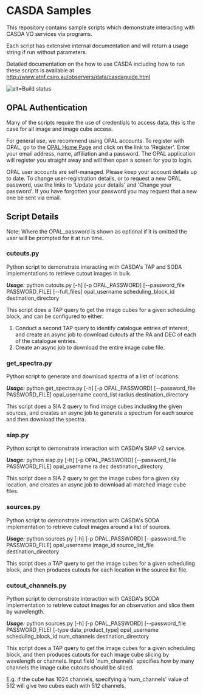 # CASDA Samples

This repository contains sample scripts which demonstrate interacting with CASDA VO services via programs.

Each script has extensive internal documentation and will return a usage string if run without parameters.

Detailed documentation on the how to use CASDA including how to run these scripts is available at
http://www.atnf.csiro.au/observers/data/casdaguide.html

![alt=Build status](https://img.shields.io/travis/csiro-rds/casda-samples.svg "Travis build status")

## OPAL Authentication

Many of the scripts require the use of credentials to access data, this is the case for all image and image cube access.

For general use, we recommend using OPAL accounts. To register with OPAL, go to the 
[OPAL Home Page](http://opal.atnf.csiro.au/) and click on the link to 'Register'. Enter your email address, name, 
affiliation and a password. The OPAL application will register you straight away and will then open a screen for you
to login.

OPAL user accounts are self-managed. Please keep your account details up to date. To change user-registration details, 
or to request a new OPAL password, use the links to 'Update your details' and 'Change your password'. If you have 
forgotten your password you may request that a new one be sent via email. 

## Script Details

Note: Where the OPAL_password is shown as optional if it is omitted the user will be prompted for it at run time.

### cutouts.py

Python script to demonstrate interacting with CASDA's TAP and SODA implementations to retrieve cutout images in bulk.

***Usage:*** python cutouts.py [-h] [-p OPAL_PASSWORD] [--password_file PASSWORD_FILE] [--full_files] opal_username scheduling_block_id destination_directory
                  
This script does a TAP query to get the image cubes for a given scheduling block, and can be configured to either:

1. Conduct a second TAP query to identify catalogue entries of interest, and create an async job to download cutouts 
at the RA and DEC of each of the catalogue entries.
2. Create an async job to download the entire image cube file.

### get_spectra.py

Python script to generate and download spectra of a list of locations. 

***Usage:*** python get_spectra.py [-h] [-p OPAL_PASSWORD] [--password_file PASSWORD_FILE] opal_username coord_list radius destination_directory

This script does a SIA 2 query to find image cubes including the given sources, and creates an async job to generate a spectrum for each source
and then download the spectra.


### siap.py

Python script to demonstrate interaction with CASDA's SIAP v2 service.

***Usage:*** python siap.py [-h] [-p OPAL_PASSWORD] [--password_file PASSWORD_FILE] opal_username ra dec destination_directory
               
This script does a SIA 2 query to get the image cubes for a given sky location, and creates an async job to download 
all matched image cube files.

### sources.py

Python script to demonstrate interaction with CASDA's SODA implementation to retrieve cutout images around a list of 
sources.

***Usage:*** python sources.py [-h] [-p OPAL_PASSWORD] [--password_file PASSWORD_FILE] opal_username image_id source_list_file destination_directory

This script does a TAP query to get the image cubes for a given scheduling block, and then produces cutouts for each
location in the source list file.

### cutout_channels.py

Python script to demonstrate interaction with CASDA's SODA implementation to retrieve cutout images for an observation and slice them by wavelength.

***Usage:*** python sources.py [-h] [-p OPAL_PASSWORD] [--password_file PASSWORD_FILE] [-type data_product_type] opal_username scheduling_block_id num_channels destination_directory

This script does a TAP query to get the image cubes for a given scheduling block, and then produces cutouts for each image cube slicing by wavelength or channels.
Input field 'num_channels' specifies how by many channels the image cube cutouts should be sliced.  

E.g. if the cube has 1024 channels, specifying a 'num_channels' value of 512 will give two cubes each with 512 channels. 
